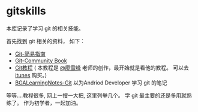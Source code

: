 # gitskills

本库记录了学习 git 的相关技能。

首先找到 git 相关的资料， 如下：

* [Git-简易指南](http://rogerdudler.github.io/git-guide/index.zh.html)
* [Git-Community Book](http://gitbook.liuhui998.com/)
* [Git教程](http://www.liaoxuefeng.com/wiki/0013739516305929606dd18361248578c67b8067c8c017b000) ( 本教程是 [@廖雪峰](http://weibo.com/liaoxuefeng) 老师的创作，最开始就是看他的教程。 可以去 [itunes](https://itunes.apple.com/cn/app/git-jiao-cheng/id876420437) 购买。)
* [BGALearningNotes-Git](https://bingoogolapple.gitbooks.io/bgalearningnotes-git/content/) 以为Andriod Developer 学习 git 的笔记

等等....教程很多, 网上一搜一大把, 这里列举几个。 学 git 最主要的还是多用就熟练了。 作为初学者，一起加油。